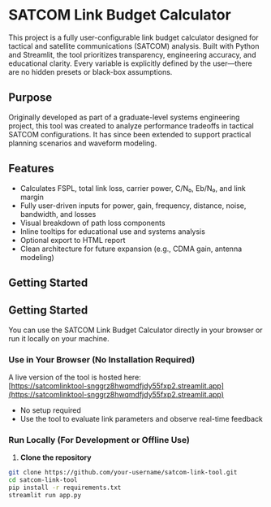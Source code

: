 # SATCOM Link Budget Calculator

This project is a fully user-configurable link budget calculator designed for tactical and satellite communications (SATCOM) analysis. Built with Python and Streamlit, the tool prioritizes transparency, engineering accuracy, and educational clarity. Every variable is explicitly defined by the user—there are no hidden presets or black-box assumptions.

## Purpose

Originally developed as part of a graduate-level systems engineering project, this tool was created to analyze performance tradeoffs in tactical SATCOM configurations. It has since been extended to support practical planning scenarios and waveform modeling.

## Features

- Calculates FSPL, total link loss, carrier power, C/N₀, Eb/N₀, and link margin
- Fully user-driven inputs for power, gain, frequency, distance, noise, bandwidth, and losses
- Visual breakdown of path loss components
- Inline tooltips for educational use and systems analysis
- Optional export to HTML report
- Clean architecture for future expansion (e.g., CDMA gain, antenna modeling)

## Getting Started

## Getting Started

You can use the SATCOM Link Budget Calculator directly in your browser or run it locally on your machine.

### Use in Your Browser (No Installation Required)

A live version of the tool is hosted here:  
[https://satcomlinktool-snggrz8hwqmdfjdy55fxp2.streamlit.app](https://satcomlinktool-snggrz8hwqmdfjdy55fxp2.streamlit.app)

- No setup required
- Use the tool to evaluate link parameters and observe real-time feedback

### Run Locally (For Development or Offline Use)

1. **Clone the repository**

```bash
git clone https://github.com/your-username/satcom-link-tool.git
cd satcom-link-tool
pip install -r requirements.txt
streamlit run app.py


